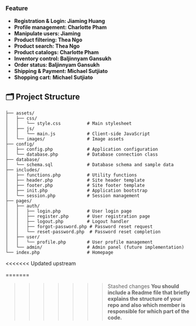### Feature
- **Registration & Login: Jiaming Huang**
- **Profile management: Charlotte Pham**
- **Manipulate users: Jiaming**
- **Product filtering: Thea Ngo**
- **Product search: Thea Ngo**
- **Product catalogs: Charlotte Pham**
- **Inventory control: Baljinnyam Gansukh**
- **Order status: Baljinnyam Gansukh** 
- **Shipping & Payment: Michael Sutjiato**
- **Shopping cart: Michael Sutjiato** 

## 🗂️ Project Structure

```
├── assets/
│   ├── css/
│   │   └── style.css          # Main stylesheet
│   ├── js/
│   │   └── main.js            # Client-side JavaScript
│   └── images/                # Image assets
├── config/
│   ├── config.php             # Application configuration
│   └── database.php           # Database connection class
├── database/
│   └── schema.sql             # Database schema and sample data
├── includes/
│   ├── functions.php          # Utility functions
│   ├── header.php             # Site header template
│   ├── footer.php             # Site footer template
│   ├── init.php               # Application bootstrap
│   └── session.php            # Session management
├── pages/
│   ├── auth/
│   │   ├── login.php          # User login page
│   │   ├── register.php       # User registration page
│   │   ├── logout.php         # Logout handler
│   │   ├── forgot-password.php # Password reset request
│   │   └── reset-password.php  # Password reset completion
│   ├── user/
│   │   └── profile.php        # User profile management
│   └── admin/                 # Admin panel (future implementation)
└── index.php                  # Homepage
```
<<<<<<< Updated upstream

=======
>>>>>>> Stashed changes
**You should include a Readme file that briefly explains the structure of your repo and also which member is responsible for which part of the code.**

